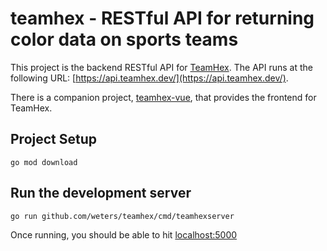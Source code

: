 # teamhex - RESTful API for returning color data on sports teams

This project is the backend RESTful API for [TeamHex](https://teamhex.dev/). The API runs at the following URL: [https://api.teamhex.dev/](https://api.teamhex.dev/).

There is a companion project, [teamhex-vue](https://github.com/weters/teamhex-vue), that provides the frontend for TeamHex.

## Project Setup

```
go mod download
```

## Run the development server

```
go run github.com/weters/teamhex/cmd/teamhexserver
```

Once running, you should be able to hit [localhost:5000](http://localhost:5000/)